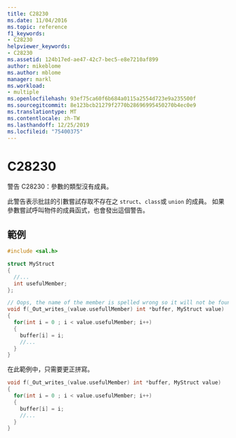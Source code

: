 ```yaml
---
title: C28230
ms.date: 11/04/2016
ms.topic: reference
f1_keywords:
- C28230
helpviewer_keywords:
- C28230
ms.assetid: 124b17ed-ae47-42c7-bec5-e8e7210af899
author: mikeblome
ms.author: mblome
manager: markl
ms.workload:
- multiple
ms.openlocfilehash: 93ef75ca60f6b684a0115a2554d723e9a235500f
ms.sourcegitcommit: 8e123bcb21279f2770b28696995450270b4ec0e9
ms.translationtype: MT
ms.contentlocale: zh-TW
ms.lasthandoff: 12/25/2019
ms.locfileid: "75400375"
---
```

# <a name="c28230"></a>C28230
警告 C28230：參數的類型沒有成員。

 此警告表示批註的引數嘗試存取不存在之 `struct`、`class`或 `union` 的成員。  如果參數嘗試呼叫物件的成員函式，也會發出這個警告。

## <a name="example"></a>範例

```cpp
#include <sal.h>

struct MyStruct
{
  //...
  int usefulMember;
};

// Oops, the name of the member is spelled wrong so it will not be found
void f(_Out_writes_(value.usefullMember) int *buffer, MyStruct value)
{
  for(int i = 0 ; i < value.usefulMember; i++)
  {
    buffer[i] = i;
    //...
  }
}
```

在此範例中，只需要更正拼寫。

```cpp
void f(_Out_writes_(value.usefulMember) int *buffer, MyStruct value)
{
  for(int i = 0 ; i < value.usefulMember; i++)
  {
    buffer[i] = i;
    //...
  }
}
```

